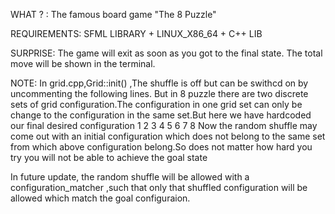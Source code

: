 WHAT ? : The famous board game "The 8 Puzzle"

REQUIREMENTS: SFML LIBRARY + LINUX_X86_64 + C++ LIB

SURPRISE: The game will exit as soon as you got to the final state.
           The total move will be shown in the terminal.

 NOTE: In grid.cpp,Grid::init() ,The shuffle is off but can be swithcd on by uncommenting the following lines.
But in 8 puzzle there are two discrete sets of grid configuration.The configuration
in one grid set can only be change to the configuration in the same set.But here we have
hardcoded our final desired configuration
             1   2
        3    4   5
        6    7   8
Now the random shuffle may come out with an initial configuration which does not belong
to the same set from which above configuration belong.So does not matter how hard you try
you will not be able to achieve the goal state

In future update, the random shuffle will be allowed with a configuration_matcher ,such that only
that shuffled configuration will be allowed which match the goal configuraion.
